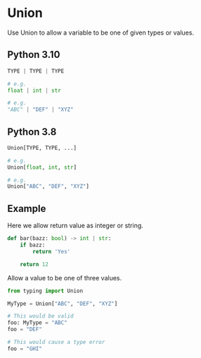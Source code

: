 # Union

Use Union to allow a variable to be one of given types or values.

## Python 3.10

```python
TYPE | TYPE | TYPE

# e.g.
float | int | str

# e.g.
"ABC" | "DEF" | "XYZ"
```



## Python 3.8

```python
Union[TYPE, TYPE, ...]

# e.g.
Union[float, int, str]

# e.g.
Union["ABC", "DEF", "XYZ"]
```


## Example

Here we allow return value as integer or string.

```python
def bar(bazz: bool) -> int | str:
    if bazz:
        return 'Yes'

    return 12
```

Allow a value to be one of three values.

```python
from typing import Union

MyType = Union["ABC", "DEF", "XYZ"]

# This would be valid
foo: MyType = "ABC"
foo = "DEF"

# This would cause a type error
foo = "GHI"
```

